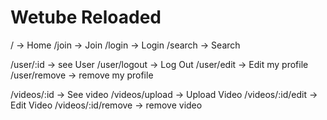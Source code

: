 # Wetube Reloaded

/ -> Home
/join -> Join
/login -> Login
/search -> Search

/user/:id -> see User
/user/logout -> Log Out
/user/edit -> Edit my profile
/user/remove -> remove my profile

/videos/:id -> See video
/videos/upload -> Upload Video
/videos/:id/edit -> Edit Video
/videos/:id/remove -> remove video
